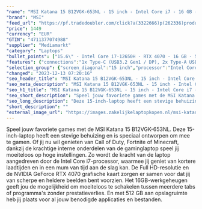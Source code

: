 ```yaml
---
"name": "MSI Katana 15 B12VGK-653NL - 15 inch - Intel Core i7 - 16 GB - 512 GB - GeForce RTX 4070"
"brand": "MSI"
"feed_url": "https://pf.tradedoubler.com/click?a(3322666)p(262336)product(50617-1757674)ttid(3)url(https%3A%2F%2Fwww.mediamarkt.nl%2Fnl%2Fproduct%2F_msi-katana-15-b12vgk-653nl-15-inch-full-hd-1920x1080-intel-core-i7-16-gb-512-gb-geforce-rtx-4070-1757674.html%3Futm_source%3Dtradedoubler%26utm_medium%3Daff-comparison%26utm_term%3D1757674)"
"price": 1449
"currency": "EUR"
"GTIN": "4711377074988"
"supplier": "Mediamarkt"
"category": "Laptops"
"bullet_points": ["15.6\" - Intel Core i7-12650H - RTX 4070 - 16 GB - 512 GB","39,6 cm / 15,6 inch","Full HD - 39,6 cm / 15,6 inch","SSD , 512 GB , M.2","1x Type-C (USB3.2 Gen1 / DP), 2x Type-A USB3.2 Gen1, 1x Type-A USB2.0, 1x HDMI™ 2.1 (8K @ 60Hz / 4K @ 120Hz), 1x RJ45, 1x Mic-in/Headphone-out Combo Jack","Lithium polymer","35.9 cm x 2.49 cm x 25.9 cm /"]
"features": {"connections":"1x Type-C (USB3.2 Gen1 / DP), 2x Type-A USB3.2 Gen1, 1x Type-A USB2.0, 1x HDMI™ 2.1 (8K @ 60Hz / 4K @ 120Hz), 1x RJ45, 1x Mic-in/Headphone-out Combo Jack","product_height":"2,49 cm","processor_speed_with_turbo":"4.7 GHz","color":"Zwart","brightness":"250 cd/m²","additional_update_information":"Voor zover op de afbeeldingen apps worden getoond, geldt dat MediaMarkt niet kan garanderen dat de apps tijdens de volledige levensduur van het product goed zullen blijven functioneren. Dit hangt af van het beleid van de fabrikant.","min_duration_supported_software_updates":"2 jaar","bluetooth":"Ja","hard_disk_1":"SSD , 512 GB , M.2","manufacturer_guarantee":"2 jaar","card_reader":"Nee","panel_type":"IPS (In-Plane Switching)","touchscreen":"Nee","product_width":"35,9 cm","battery_capacity":"53,5 Wh","product_manufacturer":"MSI","image_quality":"Full HD","product_introduction_date":"2023-05-01","integrated_mike":"Ja","speakers":"Ja","convertibility":"Vast scherm","scope_of_delivery":"Laptop, AC-adapter, handleiding","screen_diagonal_inches":"15 inch","model_year":"2023","dedicated_graphics_memory":"8 GB","shipping_costs":"0.00","screen_type":"Mat scherm","depth":"25,9 cm","memory_size":"16 GB","configuration":"15.6\" - Intel Core i7-12650H - RTX 4070 - 16 GB - 512 GB","number_of_processor_cores":"10","processor_brand":"Intel®","wlan_standards":"WiFi 6 (802.11AX)","bluetooth_version":"5.2","delivery_time":"1","image_ratio":"16:9","screen_diagonal_cm":"39,6 cm","screen_diagonal_cm_inch":"39,6 cm / 15,6 inch","battery_type":"Lithium polymer","capacity_of_1_hard_disk":"512 GB","weight":"2,25 kg","type_of_1_hard_disk":"SSD","charge_time_from_manufacturer":"Onbekend","ram_configuration":"2 x 8 GB","ram_type":"DDR5","front_camera":"Ja","resolution":"1920 x 1080","dimensions_weight":"35.9 cm x 2.49 cm x 25.9 cm /","integrated_webcam":"Ja","update_policy":"Onbekend","total_storage_space_in_gb":"512 GB","wlan":"Ja","processor_model":"Core™ i7","product_type":"Gaming-laptop","previous_price":"","warranty_note":"Geen aanvullende garantie-informatie","processor":"Intel Core i7-12650H","product_depth":"25,9 cm","manufacturer_part_number":"KATANA 15 B12VGK-653NL","short_description":"KATANA 15 B12VGK-653NL","processor_clock_rate":"3.5 GHz","keyboard_type":"QWERTY","height":"2,49 cm","battery_life":"Onbekend","manufacturer_supported_software_updates":"Ja","total_storage_space":"512 GB","graphics_card":"NVIDIA GeForce RTX 4070"}
"selection_group": {"screen_diagonal":"15 inch","processor":"Intel Core i7","changed_price_past_3_days":false,"product_family":"Katana"}
"changed": "2023-12-13 07:20:16"
"seo_header_title": "MSI Katana 15 B12VGK-653NL - 15 inch - Intel Core i7 - 16 GB - 512 GB - GeForce RTX 4070"
"seo_meta_description": "MSI Katana 15 B12VGK-653NL - 15 inch - Intel Core i7 - 16 GB - 512 GB - GeForce RTX 4070"
"seo_h1_title": "MSI Katana 15 B12VGK-653NL - 15 inch - Intel Core i7 - 16 GB - 512 GB - GeForce RTX 4070"
"seo_short_description": "Speel jouw favoriete games met de MSI Katana 15 B12VGK-653NL."
"seo_long_description": "Deze 15-inch-laptop heeft een stevige behuizing en is speciaal ontworpen om mee te gamen. Of jij nu wil genieten van Call of Duty, Fortnite of Minecraft, dankzij de krachtige interne onderdelen van de gaminglaptop speel jij moeiteloos op hoge instellingen. Zo wordt de kracht van de laptop aangedreven door de Intel Core i7-processor, waarmee jij geniet van kortere laadtijden en in een mum van tijd aan de slag kan. De Full HD-resolutie en de NVIDIA GeForce RTX 4070 grafische kaart zorgen er samen voor dat jij van scherpe en heldere beelden bent voorzien. Het 16GB-werkgeheugen geeft jou de mogelijkheid om moeiteloos te schakelen tussen meerdere tabs of programma's zonder prestatieverlies. En met 512 GB aan opslagruimte heb jij plaats voor al jouw benodigde applicaties en bestanden."
"short_description": ""
"external_image_url": "https://images.zakelijkelaptopkopen.nl/msi-katana-15-b12vgk-653nl-15-inch-full-hd-1920x1080-intel-core-i7-16-gb-512-gb-geforce-rtx-4070-1757674.webp"
---
```


Speel jouw favoriete games met de MSI Katana 15 B12VGK-653NL. Deze 15-inch-laptop heeft een stevige behuizing en is speciaal ontworpen om mee te gamen. Of jij nu wil genieten van Call of Duty, Fortnite of Minecraft, dankzij de krachtige interne onderdelen van de gaminglaptop speel jij moeiteloos op hoge instellingen. Zo wordt de kracht van de laptop aangedreven door de Intel Core i7-processor, waarmee jij geniet van kortere laadtijden en in een mum van tijd aan de slag kan. De Full HD-resolutie en de NVIDIA GeForce RTX 4070 grafische kaart zorgen er samen voor dat jij van scherpe en heldere beelden bent voorzien. Het 16GB-werkgeheugen geeft jou de mogelijkheid om moeiteloos te schakelen tussen meerdere tabs of programma's zonder prestatieverlies. En met 512 GB aan opslagruimte heb jij plaats voor al jouw benodigde applicaties en bestanden.